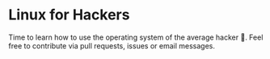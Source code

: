 Linux for Hackers
====================================================

Time to learn how to use the operating system of the average hacker 🐧. Feel free to contribute via pull requests, issues or email messages.